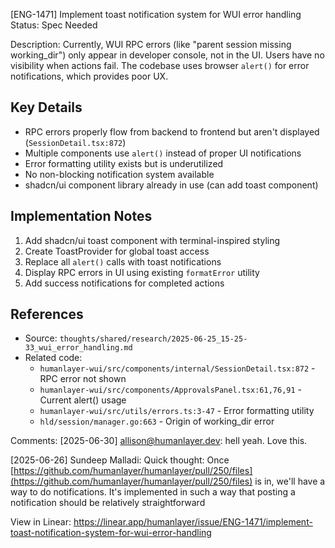 
[ENG-1471] Implement toast notification system for WUI error handling
Status: Spec Needed

Description:
Currently, WUI RPC errors (like "parent session missing working_dir") only appear in developer console, not in the UI. Users have no visibility when actions fail. The codebase uses browser `alert()` for error notifications, which provides poor UX.

## Key Details

* RPC errors properly flow from backend to frontend but aren't displayed (`SessionDetail.tsx:872`)
* Multiple components use `alert()` instead of proper UI notifications
* Error formatting utility exists but is underutilized
* No non-blocking notification system available
* shadcn/ui component library already in use (can add toast component)

## Implementation Notes

1. Add shadcn/ui toast component with terminal-inspired styling
2. Create ToastProvider for global toast access
3. Replace all `alert()` calls with toast notifications
4. Display RPC errors in UI using existing `formatError` utility
5. Add success notifications for completed actions

## References

* Source: `thoughts/shared/research/2025-06-25_15-25-33_wui_error_handling.md`
* Related code:
  * `humanlayer-wui/src/components/internal/SessionDetail.tsx:872` - RPC error not shown
  * `humanlayer-wui/src/components/ApprovalsPanel.tsx:61,76,91` - Current alert() usage
  * `humanlayer-wui/src/utils/errors.ts:3-47` - Error formatting utility
  * `hld/session/manager.go:663` - Origin of working_dir error

Comments:
[2025-06-30] allison@humanlayer.dev:
hell yeah. Love this.

[2025-06-26] Sundeep Malladi:
Quick thought: Once [https://github.com/humanlayer/humanlayer/pull/250/files](https://github.com/humanlayer/humanlayer/pull/250/files) is in, we'll have a way to do notifications. It's implemented in such a way that posting a notification should be relatively straightforward


View in Linear: https://linear.app/humanlayer/issue/ENG-1471/implement-toast-notification-system-for-wui-error-handling
